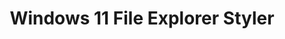 ---
title: Windows 11 File Explorer Styler
summary: Themes for WindHawk Plugin Windows 11 File Explorer Styler
parent: WindHawk
permalink: /windhawk/windows-11-file-explorer-styler
---